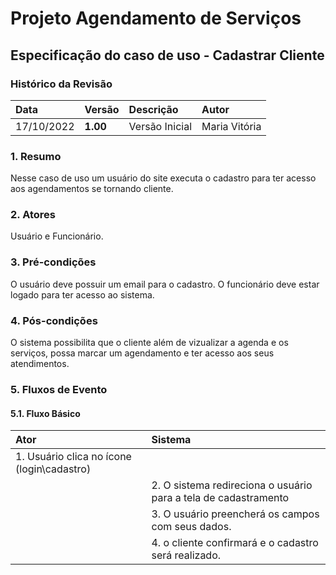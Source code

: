 # Projeto Agendamento de Serviços

## Especificação do caso de uso - Cadastrar Cliente

### Histórico da Revisão 

|  Data  | Versão | Descrição | Autor |
|:-------|:-------|:----------|:------|
| 17/10/2022 | **1.00** | Versão Inicial | Maria Vitória |



### 1. Resumo 

Nesse caso de uso um usuário do site executa o cadastro para ter acesso aos agendamentos se tornando cliente.

### 2. Atores 

Usuário e Funcionário.

### 3. Pré-condições

O usuário deve possuir um email para o cadastro. O funcionário deve estar logado para ter acesso ao sistema.

### 4. Pós-condições

O sistema possibilita que o cliente além de vizualizar a agenda e os serviços, possa marcar um agendamento e ter acesso aos seus atendimentos.

### 5. Fluxos de Evento

#### 5.1. Fluxo Básico

| Ator   | Sistema |
|:-------|:--------|
| 1. Usuário clica no ícone (login\cadastro) ||
|| 2. O sistema redireciona o usuário para a tela de cadastramento ||
|| 3. O usuário preencherá os campos com seus dados. ||
||4. o cliente confirmará e o cadastro será realizado.
